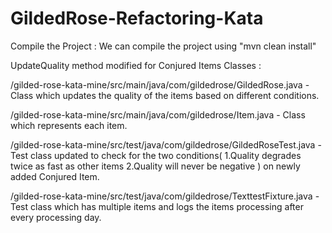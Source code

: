 # GildedRose-Refactoring-Kata

Compile the Project : We can compile the project using "mvn clean install"

UpdateQuality method modified for Conjured Items
Classes : 

/gilded-rose-kata-mine/src/main/java/com/gildedrose/GildedRose.java - Class which updates the quality of the items based on different conditions.

/gilded-rose-kata-mine/src/main/java/com/gildedrose/Item.java - Class which represents each item.

/gilded-rose-kata-mine/src/test/java/com/gildedrose/GildedRoseTest.java - Test class updated to check for the two conditions( 1.Quality degrades twice as fast as other items 2.Quality will never be negative ) on newly added Conjured Item. 

/gilded-rose-kata-mine/src/test/java/com/gildedrose/TexttestFixture.java - Test class which has multiple items and logs the items processing after every processing day. 
